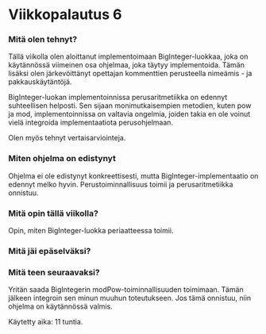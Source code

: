 # Viikkopalautus 6

### Mitä olen tehnyt?

Tällä viikolla olen aloittanut implementoimaan BigInteger-luokkaa, joka on käytännössä viimeinen osa ohjelmaa, joka täytyy implementoida. Tämän lisäksi olen järkevöittänyt opettajan kommenttien perusteella nimeämis - ja pakkauskäytäntöjä. 

BigInteger-luokan implementoinnissa perusaritmetiikka on edennyt suhteellisen helposti. Sen sijaan monimutkaisempien metodien, kuten pow ja mod, implementoinnissa on valtavia ongelmia, joiden takia en ole voinut vielä integroida implementaatiota perusohjelmaan. 

Olen myös tehnyt vertaisarviointeja. 

### Miten ohjelma on edistynyt

Ohjelma ei ole edistynyt konkreettisesti, mutta BigInteger-implementaatio on edennyt melko hyvin. Perustoiminnallisuus toimii ja perusaritmetiikka onnistuu. 
 
### Mitä opin tällä viikolla?

Opin, miten BigInteger-luokka periaatteessa toimii. 

### Mitä jäi epäselväksi?

### Mitä teen seuraavaksi?

Yritän saada BigIntegerin modPow-toiminnallisuuden toimimaan. Tämän jälkeen integroin sen minun muuhun toteutukseen. Jos tämä onnistuu, niin ohjelma on käytännössä valmis. 

Käytetty aika: 11 tuntia. 
